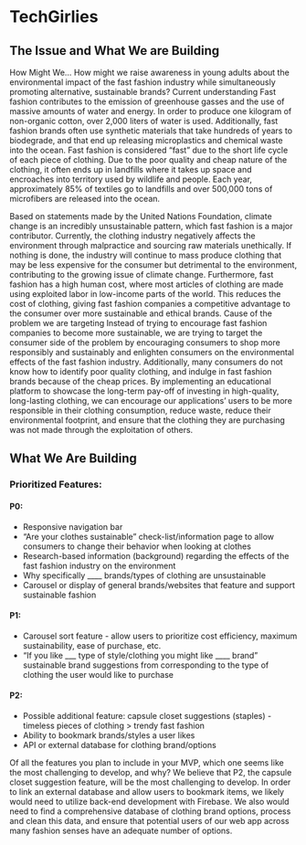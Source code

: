 # TechGirlies
## The Issue and What We are Building
How Might We… 
How might we raise awareness in young adults about the environmental impact of the fast fashion industry while simultaneously promoting alternative, sustainable brands?
Current understanding
Fast fashion contributes to the emission of greenhouse gasses and the use of massive amounts of water and energy. In order to produce one kilogram of non-organic cotton, over 2,000 liters of water is used. Additionally, fast fashion brands often use synthetic materials that take hundreds of years to biodegrade, and that end up releasing microplastics and chemical waste into the ocean. Fast fashion is considered “fast” due to the short life cycle of each piece of clothing. Due to the poor quality and cheap nature of the clothing, it often ends up in landfills where it takes up space and encroaches into territory used by wildlife and people. Each year, approximately 85% of textiles go to landfills and over 500,000 tons of microfibers are released into the ocean.
 
Based on statements made by the United Nations Foundation, climate change is an incredibly unsustainable pattern, which fast fashion is a major contributor. Currently, the clothing industry negatively affects the environment through malpractice and sourcing raw materials unethically. If nothing is done, the industry will continue to mass produce clothing that may be less expensive for the consumer but detrimental to the environment, contributing to the growing issue of climate change. 
Furthermore, fast fashion has a high human cost, where most articles of clothing are made using exploited labor in low-income parts of the world. This reduces the cost of clothing, giving fast fashion companies a competitive advantage to the consumer over more sustainable and ethical brands. 
Cause of the problem we are targeting
Instead of trying to encourage fast fashion companies to become more sustainable, we are trying to target the consumer side of the problem by encouraging consumers to shop more responsibly and sustainably and enlighten consumers on the environmental effects of the fast fashion industry.
Additionally, many consumers do not know how to identify poor quality clothing, and indulge in fast fashion brands because of the cheap prices. By implementing an educational platform to showcase the long-term pay-off of investing in high-quality, long-lasting clothing, we can encourage our applications’ users to be more responsible in their clothing consumption, reduce waste, reduce their environmental footprint, and ensure that the clothing they are purchasing was not made through the exploitation of others.

## What We Are Building
### Prioritized Features:
#### P0:
- Responsive navigation bar
- “Are your clothes sustainable” check-list/information page to allow consumers to change their behavior when looking at clothes
- Research-based information (background) regarding the effects of the fast fashion industry on the environment
- Why specifically ____ brands/types of clothing are unsustainable
- Carousel or display of general brands/websites that feature and support sustainable fashion
#### P1:
- Carousel sort feature - allow users to prioritize cost efficiency, maximum sustainability, ease of purchase, etc.
- “If you like ___ type of style/clothing you might like ____ brand” sustainable brand suggestions from corresponding to the type of clothing the user would like to purchase
#### P2:
- Possible additional feature: capsule closet suggestions (staples) - timeless pieces of clothing > trendy fast fashion
- Ability to bookmark brands/styles a user likes
- API or external database for clothing brand/options

Of all the features you plan to include in your MVP, which one seems like the most challenging to develop, and why?
We believe that P2, the capsule closet suggestion feature, will be the most challenging to develop. In order to link an external database and allow users to bookmark items, we likely would need to utilize back-end development with Firebase. We also would need to find a comprehensive database of clothing brand options, process and clean this data, and ensure that potential users of our web app across many fashion senses have an adequate number of options. 



